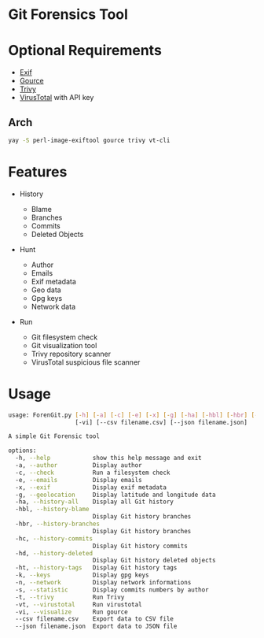 # Git Forensics Tool

# Optional Requirements
* [Exif](https://github.com/exiftool/exiftool)
* [Gource](https://github.com/acaudwell/Gource)
* [Trivy](https://github.com/aquasecurity/trivy)
* [VirusTotal](https://github.com/veetaw/vtcli) with API key

## Arch
```bash
yay -S perl-image-exiftool gource trivy vt-cli
```

# Features
* History
  * Blame
  * Branches
  * Commits
  * Deleted Objects

* Hunt
  * Author
  * Emails
  * Exif metadata
  * Geo data
  * Gpg keys
  * Network data

* Run
  * Git filesystem check
  * Git visualization tool
  * Trivy repository scanner
  * VirusTotal suspicious file scanner

# Usage
```bash
usage: ForenGit.py [-h] [-a] [-c] [-e] [-x] [-g] [-ha] [-hbl] [-hbr] [-hc] [-hd] [-ht] [-k] [-n] [-s] [-t] [-vt]
                   [-vi] [--csv filename.csv] [--json filename.json]

A simple Git Forensic tool

options:
  -h, --help            show this help message and exit
  -a, --author          Display author
  -c, --check           Run a filesystem check
  -e, --emails          Display emails
  -x, --exif            Display exif metadata
  -g, --geolocation     Display latitude and longitude data
  -ha, --history-all    Display all Git history
  -hbl, --history-blame
                        Display Git history branches
  -hbr, --history-branches
                        Display Git history branches
  -hc, --history-commits
                        Display Git history commits
  -hd, --history-deleted
                        Display Git history deleted objects
  -ht, --history-tags   Display Git history tags
  -k, --keys            Display gpg keys
  -n, --network         Display network informations
  -s, --statistic       Display commits numbers by author
  -t, --trivy           Run Trivy
  -vt, --virustotal     Run virustotal
  -vi, --visualize      Run gource
  --csv filename.csv    Export data to CSV file
  --json filename.json  Export data to JSON file
```
